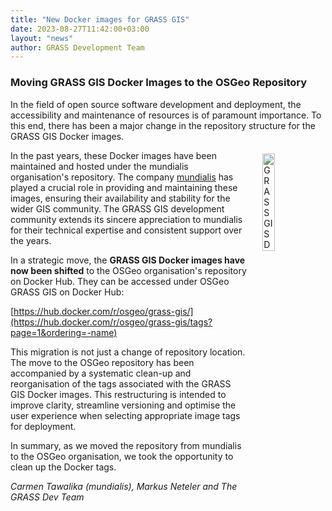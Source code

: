 ```yaml
---
title: "New Docker images for GRASS GIS"
date: 2023-08-27T11:42:00+03:00
layout: "news"
author: GRASS Development Team
---
```


### Moving GRASS GIS Docker Images to the OSGeo Repository

In the field of open source software development and deployment, the
accessibility and maintenance of resources is of paramount importance.
To this end, there has been a major change in the repository structure
for the GRASS GIS Docker images.

<a href="https://hub.docker.com/r/osgeo/grass-gis/">
  <img src="https://grass.osgeo.org/images/logos/grass-Docker.jpg"
   alt="GRASS GIS Docker images"
   title="GRASS GIS Docker images"
   width="20%" style="float:right;padding-left:25px;padding-top:5px">
</a>

In the past years, these Docker images have been maintained and hosted under
the mundialis organisation's repository. The company
[mundialis](https://www.mundialis.de) has played a crucial role in providing
and maintaining these images, ensuring their availability and stability for
the wider GIS community. The GRASS GIS development community extends
its sincere appreciation to mundialis for their technical expertise and
consistent support over the years.

In a strategic move, the **GRASS GIS Docker images have now been shifted**
to the OSGeo organisation's repository on Docker Hub. They can be accessed
under OSGeo GRASS GIS on Docker Hub:

[https://hub.docker.com/r/osgeo/grass-gis/](https://hub.docker.com/r/osgeo/grass-gis/tags?page=1&ordering=-name)

This migration is not just a change of repository location. The move to
the OSGeo repository has been accompanied by a systematic clean-up and
reorganisation of the tags associated with the GRASS GIS Docker images.
This restructuring is intended to improve clarity, streamline
versioning and optimise the user experience when selecting appropriate
image tags for deployment.

In summary, as we moved the repository from mundialis to the OSGeo
organisation, we took the opportunity to clean up the Docker tags.

_Carmen Tawalika (mundialis), Markus Neteler and The GRASS Dev Team_
